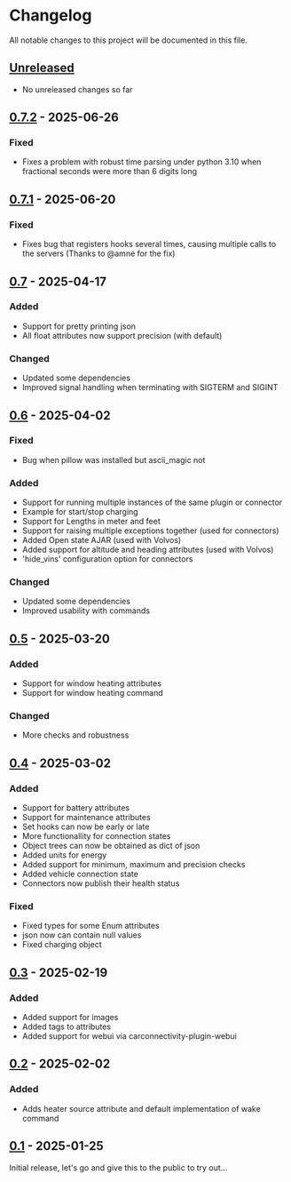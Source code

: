 # Changelog

All notable changes to this project will be documented in this file.

## [Unreleased]
- No unreleased changes so far

## [0.7.2] - 2025-06-26
### Fixed
- Fixes a problem with robust time parsing under python 3.10 when fractional seconds were more than 6 digits long

## [0.7.1] - 2025-06-20
### Fixed
- Fixes bug that registers hooks several times, causing multiple calls to the servers (Thanks to @amne for the fix)

## [0.7] - 2025-04-17
### Added
- Support for pretty printing json
- All float attributes now support precision (with default)

### Changed
- Updated some dependencies
- Improved signal handling when terminating with SIGTERM and SIGINT

## [0.6] - 2025-04-02
### Fixed
- Bug when pillow was installed but ascii_magic not

### Added
- Support for running multiple instances of the same plugin or connector
- Example for start/stop charging
- Support for Lengths in meter and feet
- Support for raising multiple exceptions together (used for connectors)
- Added Open state AJAR (used with Volvos)
- Added support for altitude and heading attributes (used with Volvos)
- 'hide_vins' configuration option for connectors

### Changed
- Updated some dependencies
- Improved usability with commands

## [0.5] - 2025-03-20
### Added
- Support for window heating attributes
- Support for window heating command
### Changed
- More checks and robustness

## [0.4] - 2025-03-02
### Added
- Support for battery attributes
- Support for maintenance attributes
- Set hooks can now be early or late
- More functionallity for connection states
- Object trees can now be obtained as dict of json
- Added units for energy
- Added support for minimum, maximum and precision checks
- Added vehicle connection state
- Connectors now publish their health status

### Fixed
- Fixed types for some Enum attributes
- json now can contain null values
- Fixed charging object

## [0.3] - 2025-02-19
### Added
- Added support for images
- Added tags to attributes
- Added support for webui via carconnectivity-plugin-webui

## [0.2] - 2025-02-02
### Added
- Adds heater source attribute and default implementation of wake command

## [0.1] - 2025-01-25
Initial release, let's go and give this to the public to try out...

[unreleased]: https://github.com/tillsteinbach/CarConnectivity/compare/v0.7.2...HEAD
[0.7.2]: https://github.com/tillsteinbach/CarConnectivity/releases/tag/v0.7.2
[0.7.1]: https://github.com/tillsteinbach/CarConnectivity/releases/tag/v0.7.1
[0.7]: https://github.com/tillsteinbach/CarConnectivity/releases/tag/v0.7
[0.6]: https://github.com/tillsteinbach/CarConnectivity/releases/tag/v0.6
[0.5]: https://github.com/tillsteinbach/CarConnectivity/releases/tag/v0.5
[0.4]: https://github.com/tillsteinbach/CarConnectivity/releases/tag/v0.4
[0.3]: https://github.com/tillsteinbach/CarConnectivity/releases/tag/v0.3
[0.2]: https://github.com/tillsteinbach/CarConnectivity/releases/tag/v0.2
[0.1]: https://github.com/tillsteinbach/CarConnectivity/releases/tag/v0.1
